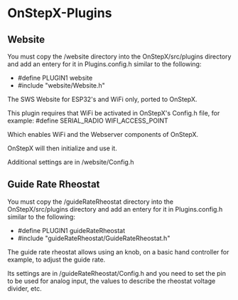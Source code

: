 # OnStepX-Plugins

## Website

You must copy the /website directory into the OnStepX/src/plugins directory and add an entery for it in Plugins.config.h similar to the following:

- #define PLUGIN1 website 
- #include "website/Website.h"

The SWS Website for ESP32's and WiFi only, ported to OnStepX.

This plugin requires that WiFi be activated in OnStepX's Config.h file, for example:
#define SERIAL_RADIO WIFI_ACCESS_POINT

Which enables WiFi and the Webserver components of OnStepX.

OnStepX will then initialize and use it.

Additional settings are in /website/Config.h

## Guide Rate Rheostat

You must copy the /guideRateRheostat directory into the OnStepX/src/plugins directory and add an entery for it in Plugins.config.h similar to the following:

- #define PLUGIN1 guideRateRheostat
- #include "guideRateRheostat/GuideRateRheostat.h"

The guide rate rheostat allows using an knob, on a basic hand controller for example, to adjust the guide rate.

Its settings are in /guideRateRheostat/Config.h and you need to set the pin to be used for analog input, the values to describe the rheostat voltage divider, etc.
